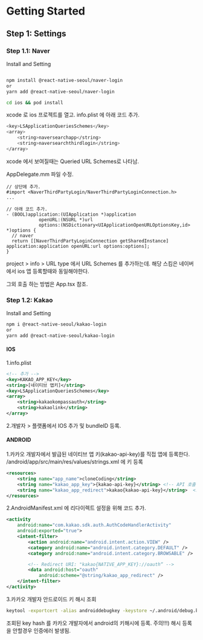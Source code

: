 # Getting Started

## Step 1: Settings

### Step 1.1: Naver

Install and Setting

```bash

npm install @react-native-seoul/naver-login
or
yarn add @react-native-seoul/naver-login

cd ios && pod install

```

xcode 로 ios 프로젝트를 열고.
info.plist 에 아래 코드 추가.

```bash
<key>LSApplicationQueriesSchemes</key>
<array>
    <string>naversearchapp</string>
    <string>naversearchthirdlogin</string>
</array>
```

xcode 에서 보여질때는 Queried URL Schemes로 나타남.

AppDelegate.mm 파일 수정.

```code
// 상단에 추가.
#import <NaverThirdPartyLogin/NaverThirdPartyLoginConnection.h>
...

// 아래 코드 추가.
- (BOOL)application:(UIApplication *)application
            openURL:(NSURL *)url
            options:(NSDictionary<UIApplicationOpenURLOptionsKey,id> *)options {
  // naver
  return [[NaverThirdPartyLoginConnection getSharedInstance] application:application openURL:url options:options];
}
```

project > info > URL type 에서 URL Schemes 를 추가하는데. 해당 스킴은 네이버에서 ios 앱 등록할때와 동일해야한다.

그외 호출 하는 방법은 App.tsx 참조.

### Step 1.2: Kakao

Install and Setting

```bash
npm i @react-native-seoul/kakao-login
or
yarn add @react-native-seoul/kakao-login
```

#### IOS

1.info.plist

```xml
<!-- 추가 -->
<key>KAKAO_APP_KEY</key>
<string>[네이티브 앱키]</string>
<key>LSApplicationQueriesSchemes</key>
<array>
    <string>kakaokompassauth</string>
    <string>kakaolink</string>
</array>
```

2.개발자 > 플랫폼에서 IOS 추가 및 bundleID 등록.

#### ANDROID

1.카카오 개발자에서 발급된 네이티브 앱 키(kakao-api-key)를 직접 앱에 등록한다.
/android/app/src/main/res/values/strings.xml 에 키 등록

```xml
<resources>
    <string name="app_name">cloneCoding</string>
    <string name="kakao_app_key">{kakao-api-key}</string> <!-- API 호출 -->
    <string name="kakao_app_redirect">kakao{kakao-api-key}</string>  <!-- 리다이렉트 경로 -->
</resources>
```

2.AndroidManifest.xml 에 리다이렉트 설정을 위해 코드 추가.

```xml
<activity
    android:name="com.kakao.sdk.auth.AuthCodeHandlerActivity"
    android:exported="true">
    <intent-filter>
        <action android:name="android.intent.action.VIEW" />
        <category android:name="android.intent.category.DEFAULT" />
        <category android:name="android.intent.category.BROWSABLE" />

        <!-- Redirect URI: "kakao{NATIVE_APP_KEY}://oauth“ -->
        <data android:host="oauth"
            android:scheme="@string/kakao_app_redirect" />
    </intent-filter>
</activity>
```

3.카카오 개발자 안드로이드 키 해시 조회

```sh
keytool -exportcert -alias androiddebugkey -keystore ~/.android/debug.keystore -storepass android -keypass android | openssl sha1 -binary | openssl base64

```

조회된 key hash 를 카카오 개발자에서 android의 키해시에 등록.
주의!!!) 해시 등록을 안할경우 인증에러 발생됨.
